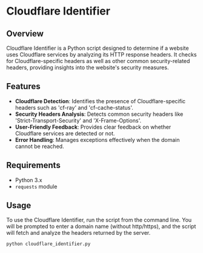 # Cloudflare Identifier

## Overview
Cloudflare Identifier is a Python script designed to determine if a website uses Cloudflare services by analyzing its HTTP response headers. It checks for Cloudflare-specific headers as well as other common security-related headers, providing insights into the website's security measures.

## Features
- **Cloudflare Detection**: Identifies the presence of Cloudflare-specific headers such as 'cf-ray' and 'cf-cache-status'.
- **Security Headers Analysis**: Detects common security headers like 'Strict-Transport-Security' and 'X-Frame-Options'.
- **User-Friendly Feedback**: Provides clear feedback on whether Cloudflare services are detected or not.
- **Error Handling**: Manages exceptions effectively when the domain cannot be reached.

## Requirements
- Python 3.x
- `requests` module

## Usage
To use the Cloudflare Identifier, run the script from the command line. You will be prompted to enter a domain name (without http/https), and the script will fetch and analyze the headers returned by the server.

```bash
python cloudflare_identifier.py
